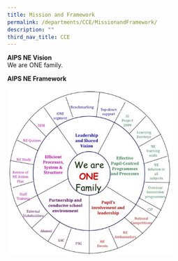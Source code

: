 ```yaml
---
title: Mission and Framework
permalink: /departments/CCE/MissionandFramework/
description: ""
third_nav_title: CCE
---
```

**AIPS NE Vision**<br>
We are ONE family.

**AIPS NE Framework**

<img style="width:75%" src="/images/Mission%20and%20Framework.jpg" alt="CCE Mission and Framework">